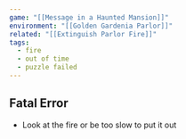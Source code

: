 ```yaml
---
game: "[[Message in a Haunted Mansion]]"
environment: "[[Golden Gardenia Parlor]]"
related: "[[Extinguish Parlor Fire]]"
tags:
  - fire
  - out of time
  - puzzle failed
---
```

## Fatal Error
- Look at the fire or be too slow to put it out